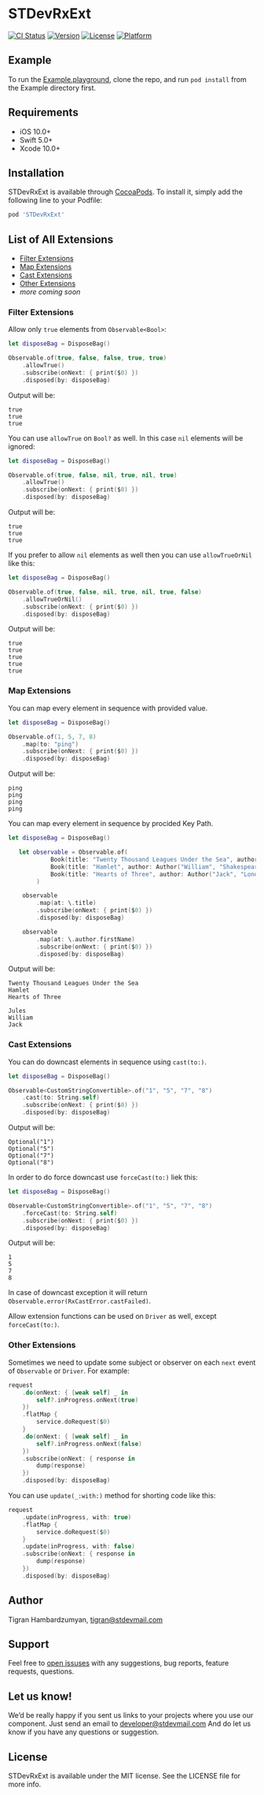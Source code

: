 # STDevRxExt

[![CI Status](http://img.shields.io/travis/stdevteam/STDevRxExt.svg?style=flat)](https://travis-ci.org/stdevteam/STDevRxExt)
[![Version](https://img.shields.io/cocoapods/v/STDevRxExt.svg?style=flat)](http://cocoapods.org/pods/STDevRxExt)
[![License](https://img.shields.io/cocoapods/l/STDevRxExt.svg?style=flat)](http://cocoapods.org/pods/STDevRxExt)
[![Platform](https://img.shields.io/cocoapods/p/STDevRxExt.svg?style=flat)](http://cocoapods.org/pods/STDevRxExt)

## Example

To run the [Example.playground](Example/Example.playground), clone the repo, and run `pod install` from the Example directory first.

## Requirements

* iOS 10.0+
* Swift 5.0+
* Xcode 10.0+

## Installation

STDevRxExt is available through [CocoaPods](http://cocoapods.org). To install
it, simply add the following line to your Podfile:

```ruby
pod 'STDevRxExt'
```

## List of All Extensions

* [Filter Extensions](#filter-extensions)
* [Map Extensions](#map-extensions)
* [Cast Extensions](#cast_extensions)
* [Other Extensions](#other_extensions)
* _more coming soon_

### Filter Extensions

Allow only `true` elements from `Observable<Bool>`:

```swift
let disposeBag = DisposeBag()

Observable.of(true, false, false, true, true)
    .allowTrue()
    .subscribe(onNext: { print($0) })
    .disposed(by: disposeBag)
```

Output will be:

```text
true
true
true
```

You can use `allowTrue` on `Bool?` as well. In this case `nil` elements will be ignored:

```swift
let disposeBag = DisposeBag()

Observable.of(true, false, nil, true, nil, true)
    .allowTrue()
    .subscribe(onNext: { print($0) })
    .disposed(by: disposeBag)
```

Output will be:

```text
true
true
true
```

If you prefer to allow `nil` elements as well then you can use `allowTrueOrNil` like this:

```swift
let disposeBag = DisposeBag()

Observable.of(true, false, nil, true, nil, true, false)
    .allowTrueOrNil()
    .subscribe(onNext: { print($0) })
    .disposed(by: disposeBag)
```

Output will be:

```text
true
true
true
true
true
```

### Map Extensions

You can map every element in sequence with provided value.

```swift
let disposeBag = DisposeBag()

Observable.of(1, 5, 7, 8)
    .map(to: "ping")
    .subscribe(onNext: { print($0) })
    .disposed(by: disposeBag)
```

Output will be:

```text
ping
ping
ping
ping
```

You can map every element in sequence by procided Key Path.

```swift
let disposeBag = DisposeBag()

   let observable = Observable.of(
            Book(title: "Twenty Thousand Leagues Under the Sea", author: Author("Jules", "Verne")),
            Book(title: "Hamlet", author: Author("William", "Shakespeare")),
            Book(title: "Hearts of Three", author: Author("Jack", "London"))
        )

    observable
        .map(at: \.title)
        .subscribe(onNext: { print($0) })
        .disposed(by: disposeBag)

    observable
        .map(at: \.author.firstName)
        .subscribe(onNext: { print($0) })
        .disposed(by: disposeBag)
```

Output will be:

```text
Twenty Thousand Leagues Under the Sea
Hamlet
Hearts of Three

Jules
William
Jack
```

### Cast Extensions

You can do downcast elements in sequence using `cast(to:)`.

```swift
let disposeBag = DisposeBag()

Observable<CustomStringConvertible>.of("1", "5", "7", "8")
    .cast(to: String.self)
    .subscribe(onNext: { print($0) })
    .disposed(by: disposeBag)
```

Output will be:

```text
Optional("1")
Optional("5")
Optional("7")
Optional("8")
```

In order to do force downcast use `forceCast(to:)` liek this:

```swift
let disposeBag = DisposeBag()

Observable<CustomStringConvertible>.of("1", "5", "7", "8")
    .forceCast(to: String.self)
    .subscribe(onNext: { print($0) })
    .disposed(by: disposeBag)
```

Output will be:

```text
1
5
7
8
```

In case of downcast exception it will return `Observable.error(RxCastError.castFailed)`.

Allow extension functions can be used on `Driver` as well, except `forceCast(to:)`.

### Other Extensions

Sometimes we need to update some subject or observer on each `next` event of `Observable` or `Driver`. For example:

```swift
request
    .do(onNext: { [weak self] _ in
        self?.inProgress.onNext(true)
    })
    .flatMap {
        service.doRequest($0)
    }
    .do(onNext: { [weak self] _ in
        self?.inProgress.onNext(false)
    })
    .subscribe(onNext: { response in
        dump(response)
    })
    .disposed(by: disposeBag)
```

You can use `update(_:with:)` method for shorting code like this:

```swift
request
    .update(inProgress, with: true)
    .flatMap {
        service.doRequest($0)
    }
    .update(inProgress, with: false)
    .subscribe(onNext: { response in
        dump(response)
    })
    .disposed(by: disposeBag)
```

## Author

Tigran Hambardzumyan, tigran@stdevmail.com

## Support

Feel free to [open issuses](https://github.com/stdevteam/STDevRxExt/issues/new) with any suggestions, bug reports, feature requests, questions.

## Let us know!

We’d be really happy if you sent us links to your projects where you use our component. Just send an email to developer@stdevmail.com And do let us know if you have any questions or suggestion.

## License

STDevRxExt is available under the MIT license. See the LICENSE file for more info.
